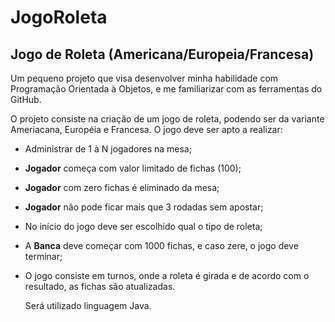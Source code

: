 # JogoRoleta

## Jogo de Roleta (Americana/Europeia/Francesa)

Um pequeno projeto que visa desenvolver minha habilidade com Programação Orientada à Objetos, e me familiarizar com as ferramentas do GitHub.

O projeto consiste na criação de um jogo de roleta, podendo ser da variante Ameriacana, Européia e Francesa.
O jogo deve ser apto a realizar:

* Administrar de 1 à N jogadores na mesa;
* **Jogador** começa com valor limitado de fichas (100);
* **Jogador** com zero fichas é eliminado da mesa;
* **Jogador** não pode ficar mais que 3 rodadas sem apostar;
* No início do jogo deve ser escolhido qual o tipo de roleta;
* A **Banca** deve começar com 1000 fichas, e caso zere, o jogo deve terminar;
* O jogo consiste em turnos, onde a roleta é girada e de acordo com o resultado, as fichas são atualizadas.

	Será utilizado linguagem Java.	
